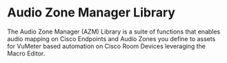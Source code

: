 # Audio Zone Manager Library
The Audio Zone Manager (AZM) Library is a suite of functions that enables audio mapping on Cisco Endpoints and Audio Zones you define to assets for VuMeter based automation on Cisco Room Devices leveraging the Macro Editor.
